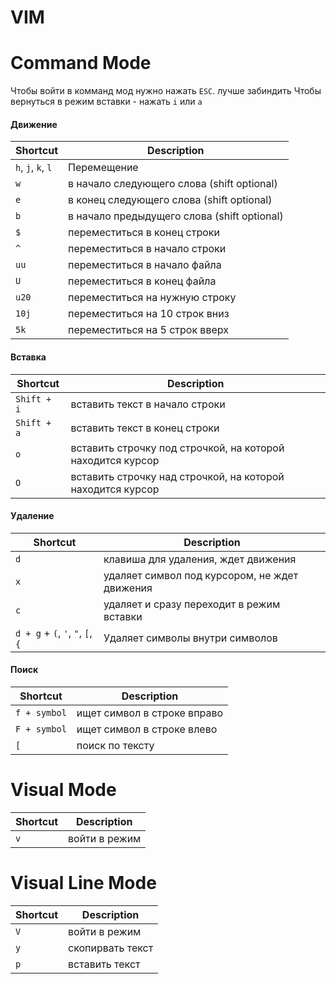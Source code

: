 # VIM

# Command Mode

Чтобы войти в комманд мод нужно нажать `ESC`. лучше забиндить
Чтобы вернуться в режим вставки - нажать `i` или `a`

#### Движение

| Shortcut | Description |
| ------ | ------ |
| `h`, `j`, `k`, `l` | Перемещение |
| `w` | в начало следующего слова (shift optional) |
| `e` | в конец следующего слова (shift optional) |
| `b` | в начало предыдущего слова (shift optional) |
| `$` | переместиться в конец строки |
| `^` | переместиться в начало строки |
| `uu` | переместиться в начало файла |
| `U` | переместиться в конец файла |
| `u20` | переместиться на нужную строку |
| `10j` | переместиться на 10 строк вниз |
| `5k` | переместиться на 5 строк вверх |

#### Вставка
| Shortcut | Description |
| ------ | ------ |
| `Shift + i` | вставить текст в начало строки |
| `Shift + a` | вставить текст в конец строки |
| `o` | вставить строчку под строчкой, на которой находится курсор |
| `O` | вставить строчку над строчкой, на которой находится курсор |

#### Удаление
| Shortcut | Description |
| ------ | ------ |
| `d` | клавиша для удаления, ждет движения |
| `x` | удаляет символ под курсором, не ждет движения |
| `c` | удаляет и сразу переходит в режим вставки |
| `d + g` + `(`, `'`, `"`, `[`, `{` | Удаляет символы внутри символов |

#### Поиск
| Shortcut | Description |
| ------ | ------ |
| `f + symbol` | ищет символ в строке вправо |
| `F + symbol` | ищет символ в строке влево |
| `[` | поиск по тексту |

# Visual Mode
| Shortcut | Description |
| ------ | ------ |
| `v` | войти в режим |

# Visual Line Mode
| Shortcut | Description |
| ------ | ------ |
| `V` | войти в режим |
| `y` | скопирвать текст |
| `p` | вставить текст |

